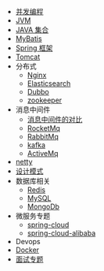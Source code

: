- [并发编程](concurrent/_sidebar.md)
- [JVM](jvm/_sidebar.md)
- [JAVA 集合](collection/_sidebar.md)
- [MyBatis](mybatis/_sidebar.md)
- [Spring 框架](spring/_sidebar.md)
- [Tomcat](tomcat/_sidebar.md)
- 分布式
  - [Nginx](nginx/_sidebar.md)
  - [Elasticsearch](elasticsearch/_sidebar.md)
  - [Dubbo](dubbo/_sidebar.md)
  - [zookeeper](zookeeper/_sidebar.md)
- 消息中间件
  - [消息中间件的对比](mq/mqCompared.md)
  - [RocketMq](mq/RocketMq/_sidebar.md)
  - [RabbitMq](mq/RabbitMq/_sidebar.md)
  - [kafka](mq/kafka/_sidebar.md)
  - [ActiveMq](mq/ActiveMq/_sidebar.md)
- [netty](netty/_sidebar.md)
- [设计模式](desgin-pattern/_sidebar.md)
- 数据库相关
  - [Redis](redis/_sidebar.md)
  - [MySQL](mysql/_sidebar.md)
  - [MongoDb](MongoDB/_sidebar.md)
- 微服务专题
  - [spring-cloud](springCloud/_sidebar.md)
  - [spring-cloud-alibaba](spring-cloud-alibaba/_sidebar.md)
- Devops
 - [Docker](Docker/_sidebar.md) 
- [面试专题](interview/_sidebar.md)
 